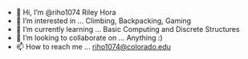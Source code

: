- 👋 Hi, I’m @riho1074 Riley Hora
- 👀 I’m interested in ... Climbing, Backpacking, Gaming
- 🌱 I’m currently learning ... Basic Computing and Discrete Structures
- 💞️ I’m looking to collaborate on ... Anything :)
- 📫 How to reach me ... riho1074@colorado.edu

<!---
riho1074/riho1074 is a ✨ special ✨ repository because its `README.md` (this file) appears on your GitHub profile.
You can click the Preview link to take a look at your changes.
--->
